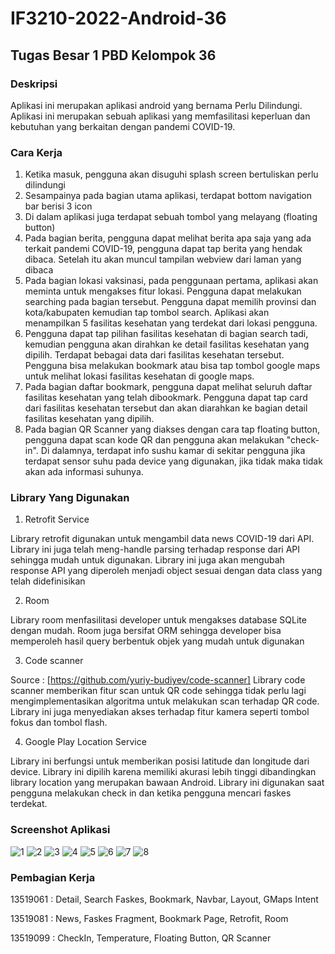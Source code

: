 # IF3210-2022-Android-36

## Tugas Besar 1 PBD Kelompok 36

### Deskripsi

Aplikasi ini merupakan aplikasi android yang bernama Perlu Dilindungi. Aplikasi ini merupakan sebuah aplikasi yang memfasilitasi keperluan dan kebutuhan yang berkaitan dengan pandemi COVID-19.

### Cara Kerja
1. Ketika masuk, pengguna akan disuguhi splash screen bertuliskan perlu dilindungi
2. Sesampainya pada bagian utama aplikasi, terdapat bottom navigation bar berisi 3 icon
3. Di dalam aplikasi juga terdapat sebuah tombol yang melayang (floating button)
4. Pada bagian berita, pengguna dapat melihat berita apa saja yang ada terkait pandemi COVID-19, pengguna dapat tap berita yang hendak dibaca. Setelah itu akan muncul tampilan webview dari laman yang dibaca
5. Pada bagian lokasi vaksinasi, pada penggunaan pertama, aplikasi akan meminta untuk mengakses fitur lokasi. Pengguna dapat melakukan searching pada bagian tersebut. Pengguna dapat memilih provinsi dan kota/kabupaten kemudian tap tombol search. Aplikasi akan menampilkan 5 fasilitas kesehatan yang terdekat dari lokasi pengguna.
6. Pengguna dapat tap pilihan fasilitas kesehatan di bagian search tadi, kemudian pengguna akan dirahkan ke detail fasilitas kesehatan yang dipilih. Terdapat bebagai data dari fasilitas kesehatan tersebut. Pengguna bisa melakukan bookmark atau bisa tap tombol google maps untuk melihat lokasi fasilitas kesehatan di google maps.
7. Pada bagian daftar bookmark, pengguna dapat melihat seluruh daftar fasilitas kesehatan yang telah dibookmark. Pengguna dapat tap card dari fasilitas kesehatan tersebut dan akan diarahkan ke bagian detail fasilitas kesehatan yang dipilih.
8. Pada bagian QR Scanner yang diakses dengan cara tap floating button, pengguna dapat scan kode QR dan pengguna akan melakukan "check-in". Di dalamnya, terdapat info sushu kamar di sekitar pengguna jika terdapat sensor suhu pada device yang digunakan, jika tidak maka tidak akan ada informasi suhunya.

### Library Yang Digunakan
1. Retrofit Service 

Library retrofit digunakan untuk mengambil data news COVID-19 dari API. Library ini juga telah meng-handle parsing terhadap response dari API sehingga mudah untuk digunakan. Library ini juga akan mengubah response API yang diperoleh menjadi object sesuai dengan data class yang telah didefinisikan

2. Room 

Library room menfasilitasi developer untuk mengakses database SQLite dengan mudah. Room juga bersifat ORM sehingga developer bisa memperoleh hasil query berbentuk objek yang mudah untuk digunakan

3. Code scanner 

Source : [https://github.com/yuriy-budiyev/code-scanner]
Library code scanner memberikan fitur scan untuk QR code sehingga tidak perlu lagi mengimplementasikan algoritma untuk melakukan scan terhadap QR code. Library ini juga menyediakan akses terhadap fitur kamera seperti tombol fokus dan tombol flash.     

4. Google Play Location Service

Library ini berfungsi untuk memberikan posisi latitude dan longitude dari device. Library ini dipilih karena memiliki akurasi lebih tinggi dibandingkan library location yang merupakan bawaan Android. Library ini digunakan saat pengguna melakukan check in dan ketika pengguna mencari faskes terdekat.

### Screenshot Aplikasi
![1](./screenshots/1.jpg)
![2](./screenshots/2.jpg)
![3](./screenshots/3.jpg)
![4](./screenshots/4.jpg)
![5](./screenshots/5.jpg)
![6](./screenshots/6.jpg)
![7](./screenshots/7.jpg)
![8](./screenshots/8.jpg)
### Pembagian Kerja

13519061 : Detail, Search Faskes, Bookmark, Navbar, Layout,  GMaps Intent

13519081 : News, Faskes Fragment, Bookmark Page, Retrofit, Room

13519099 : CheckIn, Temperature, Floating Button, QR Scanner
